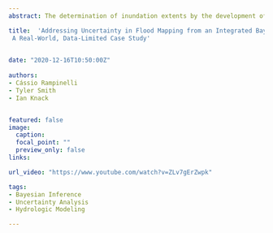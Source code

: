 ```yaml
---
abstract: The determination of inundation extents by the development of flood hazard maps, including the frequency of floods, and how they affect flood-prone areas is a topic of paramount importance in water resources engineering. The procedure generally initiates by estimating the magnitude of a flood with a particular likelihood, followed by a simulation of that flood in a hydraulic model, ending in the delineation of the resulting flood extents in a flood map, typically represented as a deterministic boundary. However, neglecting uncertainty when delineating flood boundaries might result in some shortcomings in the use of mapped information considering different applications such as flood hazard and water resources management or even in river restoration planning. Additionally, addressing uncertainty can not only improve the decision-making process but also be instructive on the complementary data acquisition.  This study applies a fully Bayesian model capable of integrating the uncertainties from the rating curve and flood frequency analysis to generate flood maps using the HEC-RAS hydraulic model to propagate the uncertainties in the water surface elevations. The model is tested in a practical real-world case with limited data.      The flood maps for different return periods, including the 95% credible intervals, are generated. The results demonstrate that even in situations that suffer data limitations, uncertainty analysis can still be useful to better inform decision making. 

title:  'Addressing Uncertainty in Flood Mapping from an Integrated Bayesian Model Perspective:
 A Real-World, Data-Limited Case Study'

  
date: "2020-12-16T10:50:00Z"  
 
authors:
- Cássio Rampinelli
- Tyler Smith
- Ian Knack


featured: false
image:
  caption: 
  focal_point: ""
  preview_only: false
links:

url_video: "https://www.youtube.com/watch?v=ZLv7gErZwpk"

tags:
- Bayesian Inference
- Uncertainty Analysis
- Hydrologic Modeling

---
```



